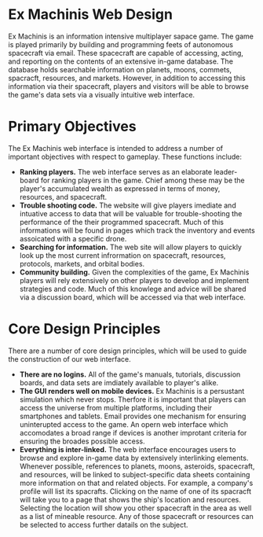 # Ex Machinis Web Design
Ex Machinis is an information intensive multiplayer sapace game. The game is played primarily by building and programming feets of autonomous spacecraft via email. These spacecraft are capable of accessing, acting, and reporting on the contents of an extensive in-game database. The database holds searchable information on planets, moons, commets, spacracft, resources, and markets.  However, in addition to accessing this information via their spacecraft, players and visitors will be able to browse the game's data sets via a visually intuitive web interface.

# Primary Objectives
The Ex Machinis web interface is intended to address a number of important objectives with respect to gameplay. These functions include:
* **Ranking players.** The web interface serves as an elaborate leader-board for ranking players in the game. Chief among these may be the player's accumulated wealth as expressed in terms of money, resources, and spacecraft. 
* **Trouble shooting code.** The website will give players imediate and intuative access to data that will be valuable for trouble-shooting the performance of the their programmed spacecraft.  Much of this informations will be found in pages which track the inventory and events assoicated with a specific drone.
* **Searching for information.** The web site will allow players to quickly look up the most current infrormation on spacecraft, resources, protocols, markets, and orbital bodies.
* **Community building.** Given the complexities of the game, Ex Machinis players will rely extensively on other players to develop and implement strategies and code. Much of this knowlege and advice will be shared via a discussion board, which will be accessed via that web interface.

# Core Design Principles
There are a number of core design principles, which will be used to guide the construction of our web interface.
* **There are no logins.** All of the game's manuals, tutorials, discussion boards, and data sets are imdiately available to player's alike.
* **The GUI renders well on mobile devices.** Ex Machinis is a persustant simulation which never stops.  Therfore it is important that players can access the universe from multiple platforms, including their smartphones and tablets.  Email provides one mechanism for ensuring uninterupted access to the game.  An opern web interface which accomodates a broad range if devices is another improtant criteria for ensuring the broades possible access.
* **Everything is inter-linked.** The web interface encourages users to browse and explore in-game data by extensively interlinking elements.  Whenever possible, references to planets, moons, asteroids, spacecraft, and resources, will be linked to subject-specific data sheets containing more information on that and related objects.  For example, a company's profile will list its spacrafts. Clicking on the name of one of its spacracft will take you to a page that shows the ship's location and resources.  Selecting the location will show you other spacecraft in the area as well as a list of mineable resource.  Any of those spacecraft or resources can be selected to access further datails on the subject.

